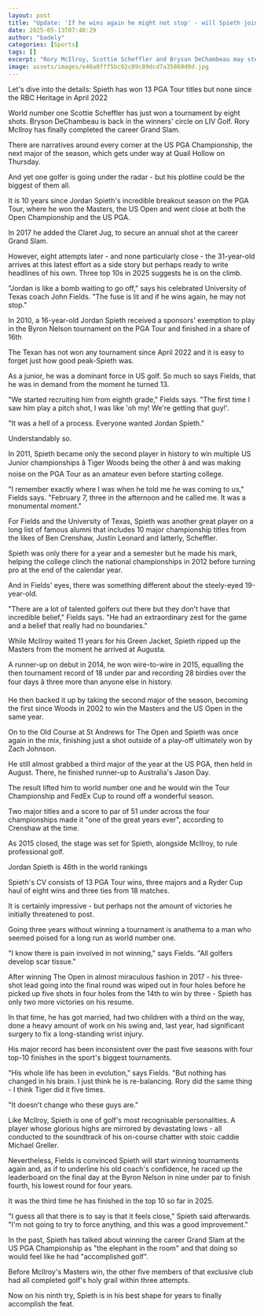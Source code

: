 ```yaml
---
layout: post
title: "Update: 'If he wins again he might not stop' - will Spieth join Grand Slam club?"
date: 2025-05-13T07:40:29
author: "badely"
categories: [Sports]
tags: []
excerpt: "Rory McIlroy, Scottie Scheffler and Bryson DeChambeau may steal the US PGA headlines but Jordan Spieth's plotline could provide the biggest story of a"
image: assets/images/e46a0fff5bc02c89c89dcd7a35869d0d.jpg
---
```


Let's dive into the details: Spieth has won 13 PGA Tour titles but none since the RBC Heritage in April 2022

World number one Scottie Scheffler has just won a tournament by eight shots. Bryson DeChambeau is back in the winners' circle on LIV Golf. Rory McIlroy has finally completed the career Grand Slam.

There are narratives around every corner at the US PGA Championship, the next major of the season, which gets under way at Quail Hollow on Thursday.

And yet one golfer is going under the radar - but his plotline could be the biggest of them all.

It is 10 years since Jordan Spieth's incredible breakout season on the PGA Tour, where he won the Masters, the US Open and went close at both the Open Championship and the US PGA.

In 2017 he added the Claret Jug, to secure an annual shot at the career Grand Slam.

However, eight attempts later - and none particularly close - the 31-year-old arrives at this latest effort as a side story but perhaps ready to write headlines of his own. Three top 10s in 2025 suggests he is on the climb.

"Jordan is like a bomb waiting to go off," says his celebrated University of Texas coach John Fields. "The fuse is lit and if he wins again, he may not stop."

In 2010, a 16-year-old Jordan Spieth received a sponsors' exemption to play in the Byron Nelson tournament on the PGA Tour and finished in a share of 16th

The Texan has not won any tournament since April 2022 and it is easy to forget just how good peak-Spieth was.

As a junior, he was a dominant force in US golf. So much so says Fields, that he was in demand from the moment he turned 13.

"We started recruiting him from eighth grade," Fields says. "The first time I saw him play a pitch shot, I was like 'oh my! We're getting that guy!'.

"It was a hell of a process. Everyone wanted Jordan Spieth."

Understandably so.

In 2011, Spieth became only the second player in history to win multiple US Junior championships â Tiger Woods being the other â and was making noise on the PGA Tour as an amateur even before starting college.

"I remember exactly where I was when he told me he was coming to us," Fields says. "February 7, three in the afternoon and he called me. It was a monumental moment."

For Fields and the University of Texas, Spieth was another great player on a long list of famous alumni that includes 10 major championship titles from the likes of Ben Crenshaw, Justin Leonard and latterly, Scheffler.

Spieth was only there for a year and a semester but he made his mark, helping the college clinch the national championships in 2012 before turning pro at the end of the calendar year.

And in Fields' eyes, there was something different about the steely-eyed 19-year-old.

"There are a lot of talented golfers out there but they don't have that incredible belief," Fields says. "He had an extraordinary zest for the game and a belief that really had no boundaries."

While McIlroy waited 11 years for his Green Jacket, Spieth ripped up the Masters from the moment he arrived at Augusta.

A runner-up on debut in 2014, he won wire-to-wire in 2015, equalling the then tournament record of 18 under par and recording 28 birdies over the four days â three more than anyone else in history.

He then backed it up by taking the second major of the season, becoming the first since Woods in 2002 to win the Masters and the US Open in the same year.

On to the Old Course at St Andrews for The Open and Spieth was once again in the mix, finishing just a shot outside of a play-off ultimately won by Zach Johnson.

He still almost grabbed a third major of the year at the US PGA, then held in August. There, he finished runner-up to Australia's Jason Day.

The result lifted him to world number one and he would win the Tour Championship and FedEx Cup to round off a wonderful season.

Two major titles and a score to par of 51 under across the four championships made it "one of the great years ever", according to Crenshaw at the time.

As 2015 closed, the stage was set for Spieth, alongside McIlroy, to rule professional golf.

Jordan Spieth is 46th in the world rankings

Spieth's CV consists of 13 PGA Tour wins, three majors and a Ryder Cup haul of eight wins and three ties from 18 matches. 

It is certainly impressive - but perhaps not the amount of victories he initially threatened to post.

Going three years without winning a tournament is anathema to a man who seemed poised for a long run as world number one.

"I know there is pain involved in not winning," says Fields. "All golfers develop scar tissue."

After winning The Open in almost miraculous fashion in 2017 - his three-shot lead going into the final round was wiped out in four holes before he picked up five shots in four holes from the 14th to win by three - Spieth has only two more victories on his resume.

In that time, he has got married, had two children with a third on the way, done a heavy amount of work on his swing and, last year, had significant surgery to fix a long-standing wrist injury.

His major record has been inconsistent over the past five seasons with four top-10 finishes in the sport's biggest tournaments.

"His whole life has been in evolution," says Fields. "But nothing has changed in his brain. I just think he is re-balancing. Rory did the same thing - I think Tiger did it five times.

"It doesn't change who these guys are."

Like McIlroy, Spieth is one of golf's most recognisable personalities. A player whose glorious highs are mirrored by devastating lows - all conducted to the soundtrack of his on-course chatter with stoic caddie Michael Greller.

Nevertheless, Fields is convinced Spieth will start winning tournaments again and, as if to underline his old coach's confidence, he raced up the leaderboard on the final day at the Byron Nelson in nine under par to finish fourth, his lowest round for four years.

It was the third time he has finished in the top 10 so far in 2025.

"I guess all that there is to say is that it feels close," Spieth said afterwards. "I'm not going to try to force anything, and this was a good improvement."

In the past, Spieth has talked about winning the career Grand Slam at the US PGA Championship as "the elephant in the room" and that doing so would feel like he had "accomplished golf".

Before McIlroy's Masters win, the other five members of that exclusive club had all completed golf's holy grail within three attempts.

Now on his ninth try, Spieth is in his best shape for years to finally accomplish the feat.


